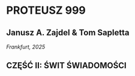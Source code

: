 # PROTEUSZ 999
Janusz A. Zajdel & Tom Sapletta
---
*Frankfurt, 2025*



## CZĘŚĆ II: ŚWIT ŚWIADOMOŚCI




